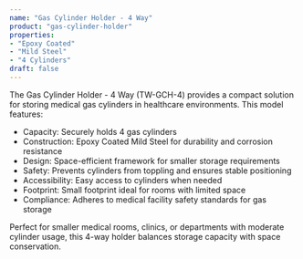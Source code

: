 ```yaml
---
name: "Gas Cylinder Holder - 4 Way"
product: "gas-cylinder-holder"
properties: 
- "Epoxy Coated"
- "Mild Steel"
- "4 Cylinders"
draft: false
---
```


The Gas Cylinder Holder - 4 Way (TW-GCH-4) provides a compact solution for storing medical gas cylinders in healthcare environments. This model features:

- Capacity: Securely holds 4 gas cylinders
- Construction: Epoxy Coated Mild Steel for durability and corrosion resistance
- Design: Space-efficient framework for smaller storage requirements
- Safety: Prevents cylinders from toppling and ensures stable positioning
- Accessibility: Easy access to cylinders when needed
- Footprint: Small footprint ideal for rooms with limited space
- Compliance: Adheres to medical facility safety standards for gas storage

Perfect for smaller medical rooms, clinics, or departments with moderate cylinder usage, this 4-way holder balances storage capacity with space conservation.
